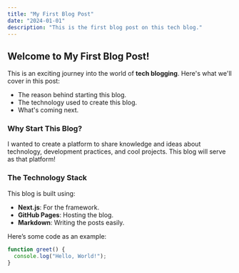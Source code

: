 ```yaml
---
title: "My First Blog Post"
date: "2024-01-01"
description: "This is the first blog post on this tech blog."
---
```


## Welcome to My First Blog Post!

This is an exciting journey into the world of **tech blogging**. Here's what we'll cover in this post:

- The reason behind starting this blog.
- The technology used to create this blog.
- What's coming next.

### Why Start This Blog?

I wanted to create a platform to share knowledge and ideas about technology, development practices, and cool projects. This blog will serve as that platform!

### The Technology Stack

This blog is built using:

- **Next.js**: For the framework.
- **GitHub Pages**: Hosting the blog.
- **Markdown**: Writing the posts easily.

Here’s some code as an example:

```javascript
function greet() {
  console.log("Hello, World!");
}
```
